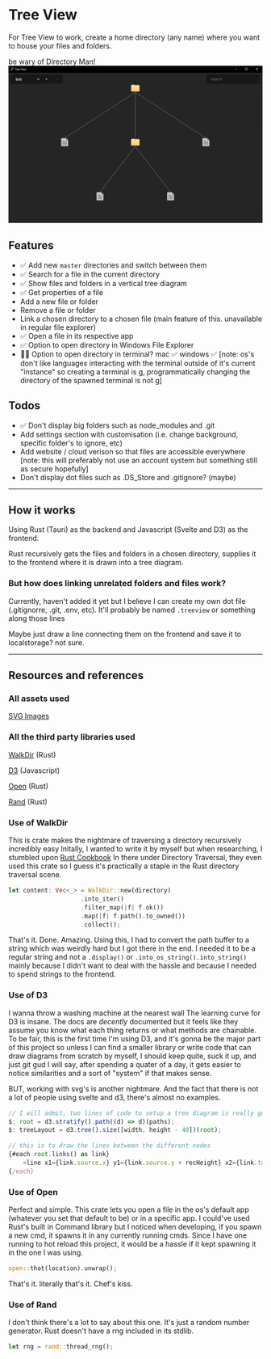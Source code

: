 # Tree View
For Tree View to work, create a home directory (any name) where you want to house your files and folders.

be wary of Directory Man!
![sample image](sample.png)

## Features
- ✅ Add new `master` directories and switch between them
- ✅ Search for a file in the current directory
- ✅ Show files and folders in a vertical tree diagram
- ✅ Get properties of a file 
- Add a new file or folder
- Remove a file or folder
- Link a chosen directory to a chosen file (main feature of this. unavailable in regular file explorer)
- ✅ Open a file in its respective app 
- ✅ Option to open directory in Windows File Explorer
- 👷‍♂️ Option to open directory in terminal? mac ✅ windows ✅ [note: os's don't like languages interacting with the terminal outside of it's current "instance" so creating a terminal is g, programmatically changing the directory of the spawned terminal is not g]

## Todos
- ✅ Don't display big folders such as node_modules and .git
- Add settings section with customisation (i.e. change background, specific folder's to ignore, etc)
- Add website / cloud verison so that files are accessible everywhere [note: this will preferably not use an account system but something still as secure hopefully]
- Don't display dot files such as .DS_Store and .gitignore? (maybe)

---

## How it works
Using Rust (Tauri) as the backend and Javascript (Svelte and D3) as the frontend. 

Rust recursively gets the files and folders in a chosen directory, supplies it to the frontend where it is drawn into a tree diagram.

### But how does linking unrelated folders and files work?
Currently, haven't added it yet but I believe I can create my own dot file (.gitignorre, .git, .env, etc).
It'll probably be named `.treeview` or something along those lines

Maybe just draw a line connecting them on the frontend and save it to localstorage? not sure.

---

## Resources and references
### All assets used

[SVG Images](https://www.svgrepo.com)

### All the third party libraries used

[WalkDir](https://docs.rs/walkdir/latest/walkdir/) (Rust)

[D3](https://d3js.org) (Javascript)

[Open](https://docs.rs/open/latest/open/) (Rust)

[Rand](https://docs.rs/rand/latest/rand/) (Rust)

### Use of WalkDir
This is crate makes the nightmare of traversing a directory recursively incredibly easy
Initally, I wanted to write it by myself but when researching, I stumbled upon [Rust Cookbook](https://rust-lang-nursery.github.io/rust-cookbook/file/dir.html)
In there under Directory Traversal, they even used this crate so I guess it's practically a staple in the Rust directory traversal scene.

```rust
let content: Vec<_> = WalkDir::new(directory)
                    .into_iter()
                    .filter_map(|f| f.ok())
                    .map(|f| f.path().to_owned())
                    .collect();
```
That's it. Done. Amazing. Using this, I had to convert the path buffer to a string which was weirdly hard but I got there in the end. I needed it to be a regular string and not a `.display()` or `.into_os_string().into_string()` mainly because I didn't want to deal with the hassle and because I needed to spend strings to the frontend.

### Use of D3
I wanna throw a washing machine at the nearest wall
The learning curve for D3 is insane. The docs are _decently_ documented but it feels like they assume you know what each thing returns or what methods are chainable.
To be fair, this is the first time I'm using D3, and it's gonna be the major part of this project so unless I can find a smaller library or write code that can draw diagrams from scratch by myself, I should keep quite, suck it up, and just git gud
I will say, after spending a quater of a day, it gets easier to notice similarities and a sort of "system" if that makes sense.

BUT, working with svg's is another nightmare. And the fact that there is not a lot of people using svelte and d3, there's almost no examples.

```js
// I will admit, two lines of code to setup a tree diagram is really good. but it took me a surprising amount of time to write these two lines
$: root = d3.stratify().path((d) => d)(paths);
$: treeLayout = d3.tree().size([width, height - 40])(root);
```

```js
// this is to draw the lines between the different nodes
{#each root.links() as link}
    <line x1={link.source.x} y1={link.source.y + recHeight} x2={link.target.x} y2={link.target.y} stroke="#adadad"></line>
{/each}
```
### Use of Open
Perfect and simple. This crate lets you open a file in the os's default app (whatever you set that default to be) or in a specific app.
I could've used Rust's built in Command library but I noticed when developing, if you spawn a new cmd, it spawns it in any currently running cmds.
Since I have one running to hot reload this project, it would be a hassle if it kept spawning it in the one I was using.

```rust
open::that(location).unwrap();
```
That's it. literally that's it. Chef's kiss.

### Use of Rand
I don't think there's a lot to say about this one. It's just a random number generator.
Rust doesn't have a rng included in its stdlib.

```rust
let rng = rand::thread_rng();
```
